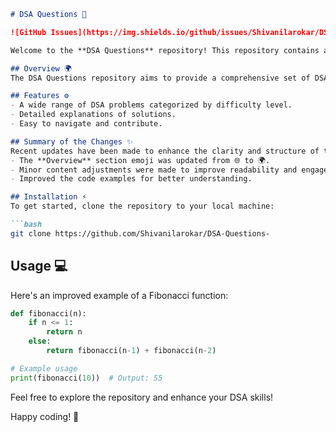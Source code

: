 ```markdown
# DSA Questions 🌌

![GitHub Issues](https://img.shields.io/github/issues/Shivanilarokar/DSA-Questions-) ![GitHub Forks](https://img.shields.io/github/forks/Shivanilarokar/DSA-Questions-) ![GitHub Stars](https://img.shields.io/github/stars/Shivanilarokar/DSA-Questions-)

Welcome to the **DSA Questions** repository! This repository contains a collection of Data Structures and Algorithms (DSA) problems and solutions to help developers enhance their problem-solving skills.

## Overview 🌍
The DSA Questions repository aims to provide a comprehensive set of DSA problems and solutions that are essential for mastering coding interviews and improving algorithmic thinking.

## Features ⚙️
- A wide range of DSA problems categorized by difficulty level.
- Detailed explanations of solutions.
- Easy to navigate and contribute.

## Summary of the Changes ✨
Recent updates have been made to enhance the clarity and structure of the README.md file. The following changes were implemented:
- The **Overview** section emoji was updated from 🌐 to 🌍.
- Minor content adjustments were made to improve readability and engagement.
- Improved the code examples for better understanding.

## Installation ⚡
To get started, clone the repository to your local machine:

```bash
git clone https://github.com/Shivanilarokar/DSA-Questions-
```

## Usage 💻
Here's an improved example of a Fibonacci function:

```python
def fibonacci(n):
    if n <= 1:
        return n
    else:
        return fibonacci(n-1) + fibonacci(n-2)

# Example usage
print(fibonacci(10))  # Output: 55
```

Feel free to explore the repository and enhance your DSA skills! 

Happy coding! 🚀
```